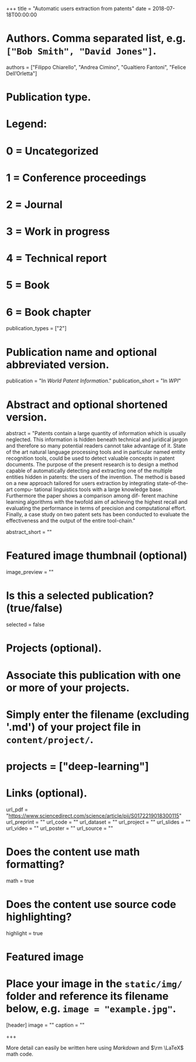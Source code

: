 +++
title = "Automatic users extraction from patents"
date = 2018-07-18T00:00:00

# Authors. Comma separated list, e.g. `["Bob Smith", "David Jones"]`.
authors = ["Filippo Chiarello", "Andrea Cimino", "Gualtiero Fantoni", "Felice Dell’Orletta"]



# Publication type.
# Legend:
# 0 = Uncategorized
# 1 = Conference proceedings
# 2 = Journal
# 3 = Work in progress
# 4 = Technical report
# 5 = Book
# 6 = Book chapter
publication_types = ["2"]

# Publication name and optional abbreviated version.
publication = "In *World Patent Information*."
publication_short = "In *WPI*"

# Abstract and optional shortened version.
abstract = "Patents contain a large quantity of information which is usually neglected. This information is hidden beneath technical and juridical jargon and therefore so many potential readers cannot take advantage of it. State of the art natural language processing tools and in particular named entity recognition tools, could be used to detect valuable concepts in patent documents. The purpose of the present research is to design a method capable of automatically detecting and extracting one of the multiple entities hidden in patents: the users of the invention. The method is based on a new approach tailored for users extraction by integrating state-of-the-art compu- tational linguistics tools with a large knowledge base. Furthermore the paper shows a comparison among dif- ferent machine learning algorithms with the twofold aim of achieving the highest recall and evaluating the performance in terms of precision and computational effort. Finally, a case study on two patent sets has been conducted to evaluate the effectiveness and the output of the entire tool-chain."

abstract_short = ""

# Featured image thumbnail (optional)
image_preview = ""

# Is this a selected publication? (true/false)
selected = false

# Projects (optional).
#   Associate this publication with one or more of your projects.
#   Simply enter the filename (excluding '.md') of your project file in `content/project/`.
# projects = ["deep-learning"]

# Links (optional).
url_pdf = "https://www.sciencedirect.com/science/article/pii/S0172219018300115"
url_preprint = ""
url_code = ""
url_dataset = ""
url_project = ""
url_slides = ""
url_video = ""
url_poster = ""
url_source = ""

# Does the content use math formatting?
math = true

# Does the content use source code highlighting?
highlight = true

# Featured image
# Place your image in the `static/img/` folder and reference its filename below, e.g. `image = "example.jpg"`.
[header]
image = ""
caption = ""

+++

More detail can easily be written here using *Markdown* and $\rm \LaTeX$ math code.
